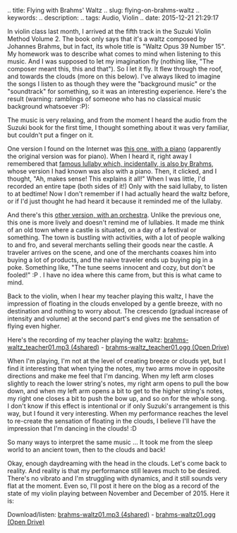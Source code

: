 .. title: Flying with Brahms' Waltz
.. slug: flying-on-brahms-waltz
.. keywords: 
.. description: 
.. tags: Audio, Violin
.. date: 2015-12-21 21:29:17

In violin class last month, I arrived at the fifth track in the Suzuki Violin Method Volume 2. The book only says that it's a waltz composed by Johannes Brahms, but in fact, its whole title is "Waltz Opus 39 Number 15". My homework was to describe what comes to mind when listening to this music. And I was supposed to let my imagination fly (nothing like, "The composer meant this, this and that"). So I let it fly. It flew through the roof, and towards the clouds (more on this below). I've always liked to imagine the songs I listen to as though they were the "background music" or the "soundtrack" for something, so it was an interesting experience. Here's the result (warning: ramblings of someone who has no classical music background whatsoever :P): <!--more-->

The music is very relaxing, and from the moment I heard the audio from the Suzuki book for the first time, I thought something about it was very familiar, but couldn't put a finger on it.

One version I found on the Internet was [this one, with a piano][waltzpiano] (apparently the original version was for piano). When I heard it, right away I remembered that [famous lullaby which, incidentally, is also by Brahms][lullabypiano], whose version I had known was also with a piano. Then, it clicked, and I thought, "Ah, makes sense! This explains it all!" When I was little, I'd recorded an entire tape (both sides of it!) Only with the said lullaby, to listen to at bedtime! Now I don't remember if I had actually heard the waltz before, or if I'd just thought he had heard it because it reminded me of the lullaby.

And there's this [other version, with an orchestra][waltzorchestra]. Unlike the previous one, this one is more lively and doesn't remind me of lullabies. It made me think of an old town where a castle is situated, on a day of a festival or something. The town is bustling with activities, with a lot of people walking to and fro, and several merchants selling their goods near the castle. A traveler arrives on the scene, and one of the merchants coaxes him into buying a lot of products, and the naive traveler ends up buying pig in a poke. Something like, "The tune seems innocent and cozy, but don't be fooled!" :P . I have no idea where this came from, but this is what came to mind.

Back to the violin, when I hear my teacher playing this waltz, I have the impression of floating in the clouds enveloped by a gentle breeze, with no destination and nothing to worry about. The crescendo (gradual increase of intensity and volume) at the second part's end gives me the sensation of flying even higher.

Here's the recording of my teacher playing the waltz: [brahms-waltz_teacher01.mp3 (4shared)][teacherwaltz_4s] - [brahms-waltz_teacher01.ogg (Open Drive)][teacherwaltz_od]

When I'm playing, I'm not at the level of creating breeze or clouds yet, but I find it interesting that when tying the notes, my two arms move in opposite directions and make me feel that I'm dancing. When my left arm closes slightly to reach the lower string's notes, my right arm opens to pull the bow down, and when my left arm opens a bit to get to the higher string's notes, my right one closes a bit to push the bow up, and so on for the whole song. I don't know if this effect is intentional or if only Suzuki's arrangement is this way, but I found it very interesting. When my performance reaches the level to re-create the sensation of floating in the clouds, I believe I'll have the impression that I'm dancing in the clouds! :D

So many ways to interpret the same music ... It took me from the sleep world to an ancient town, then to the clouds and back!

Okay, enough daydreaming with the head in the clouds. Let's come back to reality. And reality is that my performance still leaves much to be desired. There's no vibrato and I'm struggling with dynamics, and it still sounds very flat at the moment. Even so, I'll post it here on the blog as a record of the state of my violin playing between November and December of 2015. Here it is:

Download/listen: [brahms-waltz01.mp3 (4shared)][mywaltz_4s] - [brahms-waltz01.ogg (Open Drive)][mywaltz_od]

[waltzpiano]: https://www.youtube.com/watch?v=egSq_YFnmq4
[lullabypiano]: https://www.youtube.com/watch?v=EBIKYRXGz2k
[waltzorchestra]: https://www.youtube.com/watch?v=TJcoaIeH3GI
[teacherwaltz_4s]: http://www.4shared.com/mp3/dJuwqEZkba/brahms-waltz_teacher01.html
[teacherwaltz_od]: https://od.lk/d/110020527_9PBLl/brahms-waltz_teacher01.ogg
[mywaltz_4s]: http://www.4shared.com/mp3/R23f9wpwce/brahms-waltz01.html
[mywaltz_od]: https://od.lk/d/110020530_q1iOG/brahms-waltz01.ogg